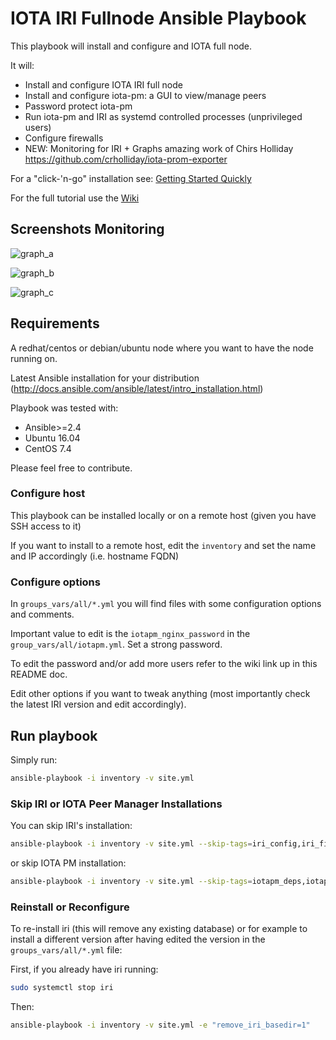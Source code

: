# IOTA IRI Fullnode Ansible Playbook

This playbook will install and configure and IOTA full node.

It will:
- Install and configure IOTA IRI full node
- Install and configure iota-pm: a GUI to view/manage peers
- Password protect iota-pm
- Run iota-pm and IRI as systemd controlled processes (unprivileged users)
- Configure firewalls
- NEW: Monitoring for IRI + Graphs amazing work of Chirs Holliday https://github.com/crholliday/iota-prom-exporter


For a "click-'n-go" installation see: [Getting Started Quickly](https://github.com/nuriel77/iri-playbook/wiki/IOTA-Full-Node-Tutorial---Linux#getting-started-quickly)

For the full tutorial use the [Wiki](https://github.com/nuriel77/iri-playbook/wiki/IOTA-Full-Node-Tutorial---Linux
)

## Screenshots Monitoring
![graph_a](https://raw.githubusercontent.com/crholliday/iota-prom-exporter/master/images/top.png)

![graph_b](https://raw.githubusercontent.com/crholliday/iota-prom-exporter/master/images/market_all_neighbors.png)

![graph_c](https://raw.githubusercontent.com/crholliday/iota-prom-exporter/master/images/neighbors.png)


## Requirements
A redhat/centos or debian/ubuntu node where you want to have the node running on.

Latest Ansible installation for your distribution (http://docs.ansible.com/ansible/latest/intro_installation.html)

Playbook was tested with:
  - Ansible>=2.4
  - Ubuntu 16.04
  - CentOS 7.4



Please feel free to contribute.


### Configure host
This playbook can be installed locally or on a remote host (given you have SSH access to it)

If you want to install to a remote host, edit the `inventory` and set the name and IP accordingly (i.e. hostname FQDN)




### Configure options
In `groups_vars/all/*.yml` you will find files with some configuration options and comments.

Important value to edit is the `iotapm_nginx_password` in the `group_vars/all/iotapm.yml`. Set a strong password.

To edit the password and/or add more users refer to the wiki link up in this README doc.


Edit other options if you want to tweak anything (most importantly check the latest IRI version and edit accordingly).



## Run playbook

Simply run:
```sh
ansible-playbook -i inventory -v site.yml
```


### Skip IRI or IOTA Peer Manager Installations

You can skip IRI's installation:
```sh
ansible-playbook -i inventory -v site.yml --skip-tags=iri_config,iri_firewalld,iri_ufw,iri_config
```

or skip IOTA PM installation:
```sh
ansible-playbook -i inventory -v site.yml --skip-tags=iotapm_deps,iotapm_firewall,iotapm_config
```

### Reinstall or Reconfigure
To re-install iri (this will remove any existing database) or for example to install a different version after having edited the version in the `groups_vars/all/*.yml` file:

First, if you already have iri running:
```sh
sudo systemctl stop iri
```

Then:
```sh
ansible-playbook -i inventory -v site.yml -e "remove_iri_basedir=1"
```
